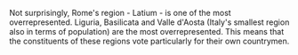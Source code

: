 Not surprisingly, Rome's region - Latium - is one of the most overrepresented. Liguria, Basilicata and Valle d'Aosta (Italy's smallest region also in terms of population) are the most overrepresented. This means that the constituents of these regions vote particularly for their own countrymen.